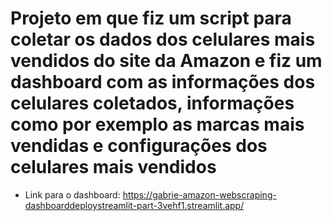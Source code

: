 # Projeto em que fiz um script para coletar os dados dos celulares mais vendidos do site da Amazon e fiz um dashboard com as informações dos celulares coletados, informações como por exemplo as marcas mais vendidas e configurações dos celulares mais vendidos
- Link para o dashboard: https://gabrie-amazon-webscraping-dashboarddeploystreamlit-part-3vehf1.streamlit.app/
